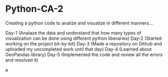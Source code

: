 # Python-CA-2
Creating a python code to analize and visualize in different manners...

Day-1 (Analaze the data and understand that how many types of visualization can be done using different python liberaries)
Day-2 (Started working on the project bit-by-bit)
Day-3 (Made a repository on Github and uploaded my uncompleted work until that day)
Day-4 (Learned about GeoPandas library)
Day-5 (Implemented the code and review all the errors and resolved it)

a
